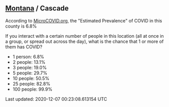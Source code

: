
## [Montana](/united-states/montana) / Cascade

According to [MicroCOVID.org](http://microcovid.org),
the "Estimated Prevalence" of COVID in this county is 6.8%

If you interact with a certain number of people in this location
(all at once in a group, or spread out across the day), what is the chance that
1 or more of them has COVID?

- 1 person: 6.8%
- 2 people: 13.1%
- 3 people: 19.0%
- 5 people: 29.7%
- 10 people: 50.5%
- 25 people: 82.8%
- 100 people: 99.9%

Last updated: 2020-12-07 00:23:08.613154 UTC
